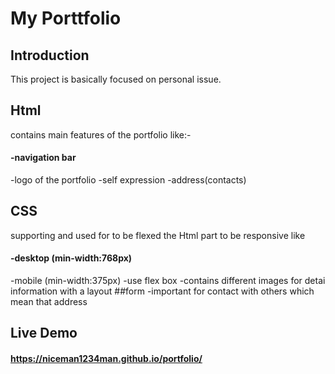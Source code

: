 # My Porttfolio

## Introduction

This project is basically focused on personal issue.

## Html

contains main features of the portfolio like:-
#### -navigation bar
-logo of the portfolio
-self expression
-address(contacts)

## CSS

supporting and used for to be flexed the Html part to be responsive like
#### -desktop (min-width:768px)
-mobile (min-width:375px)
-use flex box
-contains different images for detai information with a layout
##form
-important for contact with others which mean that address
## Live Demo
#### https://niceman1234man.github.io/portfolio/
